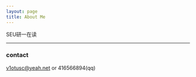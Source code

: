 ```yaml
---
layout: page
title: About Me
---
```


SEU研一在读

<hr>

### contact

v1otusc@yeah.net or 416566894(qq)

